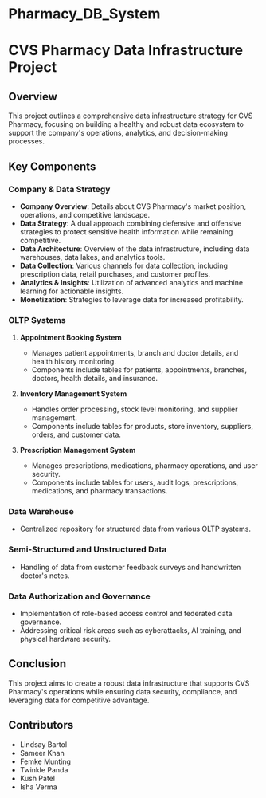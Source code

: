 # Pharmacy_DB_System

# CVS Pharmacy Data Infrastructure Project

## Overview

This project outlines a comprehensive data infrastructure strategy for CVS Pharmacy, focusing on building a healthy and robust data ecosystem to support the company's operations, analytics, and decision-making processes.

## Key Components

### Company & Data Strategy

- **Company Overview**: Details about CVS Pharmacy's market position, operations, and competitive landscape.
- **Data Strategy**: A dual approach combining defensive and offensive strategies to protect sensitive health information while remaining competitive.
- **Data Architecture**: Overview of the data infrastructure, including data warehouses, data lakes, and analytics tools.
- **Data Collection**: Various channels for data collection, including prescription data, retail purchases, and customer profiles.
- **Analytics & Insights**: Utilization of advanced analytics and machine learning for actionable insights.
- **Monetization**: Strategies to leverage data for increased profitability.

### OLTP Systems

1. **Appointment Booking System**
   - Manages patient appointments, branch and doctor details, and health history monitoring.
   - Components include tables for patients, appointments, branches, doctors, health details, and insurance.

2. **Inventory Management System**
   - Handles order processing, stock level monitoring, and supplier management.
   - Components include tables for products, store inventory, suppliers, orders, and customer data.

3. **Prescription Management System**
   - Manages prescriptions, medications, pharmacy operations, and user security.
   - Components include tables for users, audit logs, prescriptions, medications, and pharmacy transactions.

### Data Warehouse

- Centralized repository for structured data from various OLTP systems.

### Semi-Structured and Unstructured Data

- Handling of data from customer feedback surveys and handwritten doctor's notes.

### Data Authorization and Governance

- Implementation of role-based access control and federated data governance.
- Addressing critical risk areas such as cyberattacks, AI training, and physical hardware security.

## Conclusion

This project aims to create a robust data infrastructure that supports CVS Pharmacy's operations while ensuring data security, compliance, and leveraging data for competitive advantage.

## Contributors

- Lindsay Bartol
- Sameer Khan
- Femke Munting
- Twinkle Panda
- Kush Patel
- Isha Verma


